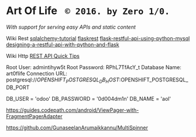 # Art Of Life ``` © 2016. by Zero 1/0.``` 
*With support for serving easy APIs and static content*


Wiki Rest
[sqlalchemy-tutorial](https://suhas.org/sqlalchemy-tutorial)
[flaskrest](http://blog.luisrei.com/articles/flaskrest.html)
[flask-restful-api-using-python-mysql](http://codehandbook.org/flask-restful-api-using-python-mysql/)
[designing-a-restful-api-with-python-and-flask](https://blog.miguelgrinberg.com/post/designing-a-restful-api-with-python-and-flask)

Wiki Http
[REST API Quick Tips](http://www.restapitutorial.com/lessons/restquicktips.html)


Root User: admintihyw5t
Root Password: RPhL7TfAcY_t
Database Name: art0flife
Connection URL: postgresql://$OPENSHIFT_POSTGRESQL_DB_HOST:$OPENSHIFT_POSTGRESQL_DB_PORT

DB_USER = 'odoo'
DB_PASSWORD = '0d004dm1n'
DB_NAME = 'aol'

https://guides.codepath.com/android/ViewPager-with-FragmentPagerAdapter

https://github.com/GunaseelanArumaikkannu/MultiSpinner